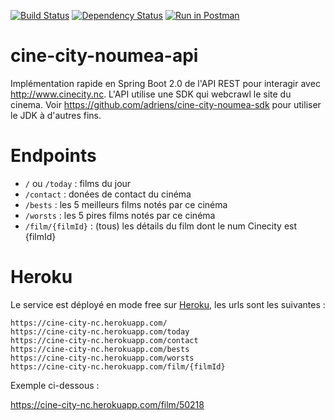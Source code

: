 [![Build Status](https://travis-ci.org/adriens/cine-city-noumea-api.svg?branch=master)](https://travis-ci.org/adriens/cine-city-noumea-api) [![Dependency Status](https://beta.gemnasium.com/badges/github.com/adriens/cine-city-noumea-api.svg)](https://beta.gemnasium.com/projects/github.com/adriens/cine-city-noumea-api)
[![Run in Postman](https://run.pstmn.io/button.svg)](https://app.getpostman.com/run-collection/d9f11ac6cb58a7770144)

# cine-city-noumea-api

Implémentation rapide en Spring Boot 2.0 de l'API REST pour interagir avec http://www.cinecity.nc.
L'API utilise une SDK qui webcrawl le site du cinema. Voir https://github.com/adriens/cine-city-noumea-sdk pour utiliser
le JDK à d'autres fins.


# Endpoints

- `/` ou `/today` : films du jour
- `/contact` : donées de contact du cinéma
- `/bests` : les 5 meilleurs films notés par ce cinéma
- `/worsts` : les 5 pires films notés par ce cinéma
- `/film/{filmId}` : (tous) les détails du film dont le num Cinecity est {filmId}

# Heroku

Le service est déployé en mode free sur [Heroku](), les urls sont les suivantes :

```
https://cine-city-nc.herokuapp.com/
https://cine-city-nc.herokuapp.com/today
https://cine-city-nc.herokuapp.com/contact
https://cine-city-nc.herokuapp.com/bests
https://cine-city-nc.herokuapp.com/worsts
https://cine-city-nc.herokuapp.com/film/{filmId}
```

Exemple ci-dessous :

https://cine-city-nc.herokuapp.com/film/50218
